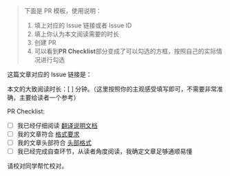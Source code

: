 > 下面是 PR 模板，使用说明：
> 1. 填上对应的 Issue 链接或者 Issue ID
> 2. 填上你认为本文阅读需要的时长
> 3. 创建 PR
> 4. 可以看到**PR Checklist**部分变成了可以勾选的方框，按照自己的实际情况进行勾选

这篇文章对应的 Issue 链接是：

本文的大致阅读时长：[ ] 分钟。（这里按照你的主观感受填写即可，不需要非常准确，主要给读者一个参考）

PR Checklist:

- [ ] 我已经仔细阅读 [翻译说明文档](https://github.com/SwiftGGTeam/translation/blob/master/%E7%BF%BB%E8%AF%91%E6%B5%81%E7%A8%8B%E8%AF%A6%E7%BB%86%E8%AF%B4%E6%98%8E.md#%E7%BF%BB%E8%AF%91)
- [ ] 我的文章符合 [格式要求](https://github.com/SwiftGGTeam/translation/blob/master/SwiftGG%20%E6%8E%92%E7%89%88%E6%8C%87%E5%8D%97.md) 
- [ ] 我的文章头部符合 [头部格式](https://raw.githubusercontent.com/SwiftGGTeam/translation/master/%E4%B9%A6%E5%86%99%E8%A7%84%E8%8C%83%E5%8F%8ADemo/SwiftGG%E5%8D%9A%E6%96%87%E4%B9%A6%E5%86%99%E8%A7%84%E8%8C%83.md)
- [ ] 我已经完成自查环节，从读者角度阅读，我确定文章足够通顺易懂

请校对同学帮忙校对。
